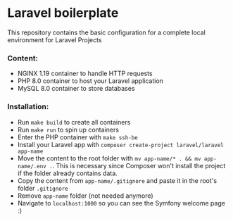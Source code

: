# Laravel boilerplate

This repository contains the basic configuration for a complete local environment for Laravel Projects

### Content:
- NGINX 1.19 container to handle HTTP requests
- PHP 8.0 container to host your Laravel application
- MySQL 8.0 container to store databases

### Installation:
- Run `make build` to create all containers
- Run `make run` to spin up containers
- Enter the PHP container with `make ssh-be`
- Install your Laravel app with `composer create-project laravel/laravel app-name`
- Move the content to the root folder with `mv app-name/* . && mv app-name/.env .`. This is necessary since Composer won't install the project if the folder already contains data.
- Copy the content from `app-name/.gitignore` and paste it in the root's folder `.gitignore`
- Remove `app-name` folder (not needed anymore)
- Navigate to `localhost:1000` so you can see the Symfony welcome page :)

